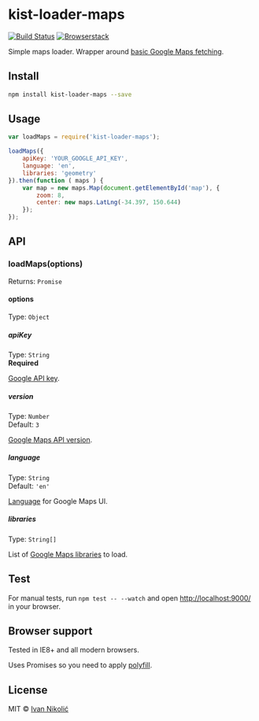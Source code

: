 # kist-loader-maps

[![Build Status][ci-img]][ci] [![Browserstack][browserstack-img]][browserstack]

Simple maps loader. Wrapper around [basic Google Maps fetching][basic-google-maps-fetching].

## Install

```sh
npm install kist-loader-maps --save
```

## Usage

```js
var loadMaps = require('kist-loader-maps');

loadMaps({
	apiKey: 'YOUR_GOOGLE_API_KEY',
	language: 'en',
	libraries: 'geometry'
}).then(function ( maps ) {
	var map = new maps.Map(document.getElementById('map'), {
		zoom: 8,
		center: new maps.LatLng(-34.397, 150.644)
	});
});
```

## API

### loadMaps(options)

Returns: `Promise`

#### options

Type: `Object`

##### apiKey

Type: `String`  
**Required**

[Google API key](https://developers.google.com/maps/documentation/javascript/get-api-key).

##### version

Type: `Number`  
Default: `3`

[Google Maps API version](https://developers.google.com/maps/documentation/javascript/versions).

##### language

Type: `String`  
Default: `'en'`

[Language](https://developers.google.com/maps/documentation/javascript/localization) for Google Maps UI.

##### libraries

Type: `String[]`

List of [Google Maps libraries](https://developers.google.com/maps/documentation/javascript/libraries) to load.

## Test

For manual tests, run `npm test -- --watch` and open <http://localhost:9000/> in your browser.

## Browser support

Tested in IE8+ and all modern browsers.

Uses Promises so you need to apply [polyfill][promise-polyfill].

## License

MIT © [Ivan Nikolić](http://ivannikolic.com)

[ci]: https://travis-ci.org/niksy/kist-loader-maps
[ci-img]: https://img.shields.io/travis/niksy/kist-loader-maps.svg
[browserstack]: https://www.browserstack.com/
[browserstack-img]: https://cdn.rawgit.com/niksy/c73069b66d20e2e0005dc8479c125fbd/raw/f644159e3f5f07291f98f59a44146735e9962e0d/browserstack.svg
[basic-google-maps-fetching]: https://gist.github.com/GFoley83/5953448
[promise-polyfill]: https://github.com/calvinmetcalf/lie
